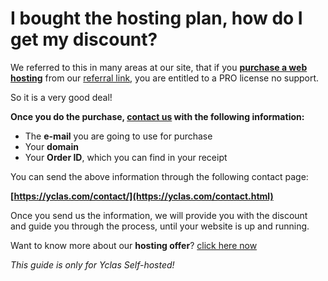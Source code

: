 # I bought the hosting plan, how do I get my discount?


  
We referred to this in many areas at our site, that if you  **[purchase a web hosting](https://yclas.com/self-hosted.html)**  from our  [referral link](https://yclas.com/hosting-pro), you are entitled to a PRO license no support.

So it is a very good deal!

**Once you do the purchase,  [contact us](https://yclas.com/contact/)  with the following information:**

-   The  **e-mail**  you are going to use for purchase
-   Your  **domain**
-   Your  **Order ID**, which you can find in your receipt

You can send the above information through the following contact page:

**[https://yclas.com/contact/](https://yclas.com/contact.html)**

Once you send us the information, we will provide you with the discount and guide you through the process, until your website is up and running.

Want to know more about our  **hosting offer**?  [click here now](https://yclas.com/self-hosted.html)

*This guide is only for Yclas Self-hosted!*
